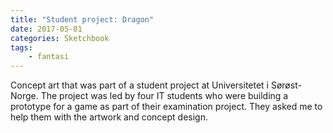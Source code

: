 ```yaml
---
title: "Student project: Dragon"
date: 2017-05-01
categories: Sketchbook
tags:
    - fantasi
---
```

Concept art that was part of a student project at Universitetet i Sørøst-Norge. The project was led by four IT students who were building a prototype for a game as part of their examination project. They asked me to help them with the artwork and concept design.
